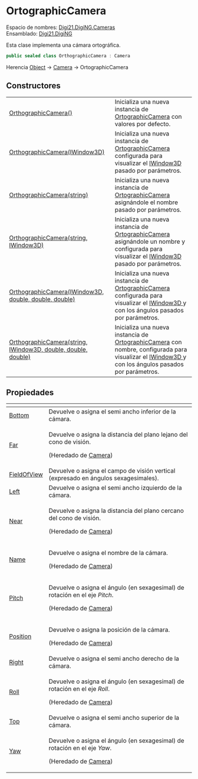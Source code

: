 # OrtographicCamera

Espacio de nombres: [Digi21.DigiNG.Cameras](../)  
Ensamblado: [Digi21.DigiNG](../../)

Esta clase implementa una cámara ortográfica.

```csharp
public sealed class OrthographicCamera : Camera
```

Herencia [Object](https://docs.microsoft.com/en-us/dotnet/api/system.object?view=net-5.0) → [Camera](../camera/) →  OrtographicCamera

## Constructores

|  |  |
| :--- | :--- |
| [OrthographicCamera\(\)](constructores.md#orthographiccamera) | Inicializa una nueva instancia de [OrtographicCamera](./) con valores por defecto. |
| [OrthographicCamera\(IWindow3D\)](constructores.md#orthographiccamera-iwindow-3-d) | Inicializa una nueva instancia de [OrtographicCamera](./) configurada para visualizar el [IWindow3D ](../../digi21.math/iwindow3d/)pasado por parámetros. |
| [OrthographicCamera\(string\)](constructores.md#orthographiccamera-string) | Inicializa una nueva instancia de [OrtographicCamera](./) asignándole el nombre pasado por parámetros. |
| [OrthographicCamera\(string, IWindow3D\)](constructores.md#orthographiccamera-string-iwindow-3-d) | Inicializa una nueva instancia de [OrtographicCamera](./) asignándole un nombre y configurada para visualizar el [IWindow3D ](../../digi21.math/iwindow3d/)pasado por parámetros. |
| [OrthographicCamera\(IWindow3D, double, double, double\)](constructores.md#orthographiccamera-iwindow-3-d-double-double-double) | Inicializa una nueva instancia de [OrtographicCamera](./) configurada para visualizar el [IWindow3D ](../../digi21.math/iwindow3d/)y con los ángulos pasados por parámetros. |
| [OrthographicCamera\(string, IWindow3D, double, double, double\)](constructores.md#orthographiccamera-string-iwindow-3-d-double-double-double) | Inicializa una nueva instancia de [OrtographicCamera](./) con nombre, configurada para visualizar el [IWindow3D ](../../digi21.math/iwindow3d/)y con los ángulos pasados por parámetros. |

## Propiedades

<table>
  <thead>
    <tr>
      <th style="text-align:left"></th>
      <th style="text-align:left"></th>
    </tr>
  </thead>
  <tbody>
    <tr>
      <td style="text-align:left"><a href="propiedades/bottom.md">Bottom</a>
      </td>
      <td style="text-align:left">Devuelve o asigna el semi ancho inferior de la c&#xE1;mara.</td>
    </tr>
    <tr>
      <td style="text-align:left"><a href="../camera/propiedades/far.md">Far</a>
      </td>
      <td style="text-align:left">
        <p>Devuelve o asigna la distancia del plano lejano del cono de visi&#xF3;n.</p>
        <p>(Heredado de <a href="../camera/">Camera</a>)</p>
      </td>
    </tr>
    <tr>
      <td style="text-align:left"><a href="../coniccamera/propiedades/fieldofview.md">FieldOfView</a>
      </td>
      <td style="text-align:left">Devuelve o asigna el campo de visi&#xF3;n vertical (expresado en &#xE1;ngulos
        sexagesimales).</td>
    </tr>
    <tr>
      <td style="text-align:left"><a href="propiedades/left.md">Left</a>
      </td>
      <td style="text-align:left">Devuelve o asigna el semi ancho izquierdo de la c&#xE1;mara.</td>
    </tr>
    <tr>
      <td style="text-align:left"><a href="../camera/propiedades/near.md">Near</a>
      </td>
      <td style="text-align:left">
        <p>Devuelve o asigna la distancia del plano cercano del cono de visi&#xF3;n.</p>
        <p>(Heredado de <a href="../camera/">Camera</a>)</p>
      </td>
    </tr>
    <tr>
      <td style="text-align:left"><a href="../camera/propiedades/name.md">Name</a>
      </td>
      <td style="text-align:left">
        <p>Devuelve o asigna el nombre de la c&#xE1;mara.</p>
        <p>(Heredado de <a href="../camera/">Camera</a>)</p>
      </td>
    </tr>
    <tr>
      <td style="text-align:left"><a href="../camera/propiedades/pitch.md">Pitch</a>
      </td>
      <td style="text-align:left">
        <p>Devuelve o asigna el &#xE1;ngulo (en sexagesimal) de rotaci&#xF3;n en
          el eje <em>Pitch</em>.</p>
        <p>(Heredado de <a href="../camera/">Camera</a>)</p>
      </td>
    </tr>
    <tr>
      <td style="text-align:left"><a href="../camera/propiedades/position.md">Position</a>
      </td>
      <td style="text-align:left">
        <p>Devuelve o asigna la posici&#xF3;n de la c&#xE1;mara.</p>
        <p>(Heredado de <a href="../camera/">Camera</a>)</p>
      </td>
    </tr>
    <tr>
      <td style="text-align:left"><a href="propiedades/right.md">Right</a>
      </td>
      <td style="text-align:left">Devuelve o asigna el semi ancho derecho de la c&#xE1;mara.</td>
    </tr>
    <tr>
      <td style="text-align:left"><a href="../camera/propiedades/roll.md">Roll</a>
      </td>
      <td style="text-align:left">
        <p>Devuelve o asigna el &#xE1;ngulo (en sexagesimal) de rotaci&#xF3;n en
          el eje <em>Roll</em>.</p>
        <p>(Heredado de <a href="../camera/">Camera</a>)</p>
      </td>
    </tr>
    <tr>
      <td style="text-align:left"><a href="propiedades/top.md">Top</a>
      </td>
      <td style="text-align:left">Devuelve o asigna el semi ancho superior de la c&#xE1;mara.</td>
    </tr>
    <tr>
      <td style="text-align:left"><a href="../camera/propiedades/yaw.md">Yaw</a>
      </td>
      <td style="text-align:left">
        <p>Devuelve o asigna el &#xE1;ngulo (en sexagesimal) de rotaci&#xF3;n en
          el eje <em>Yaw</em>.</p>
        <p>(Heredado de <a href="../camera/">Camera</a>)</p>
      </td>
    </tr>
  </tbody>
</table>



